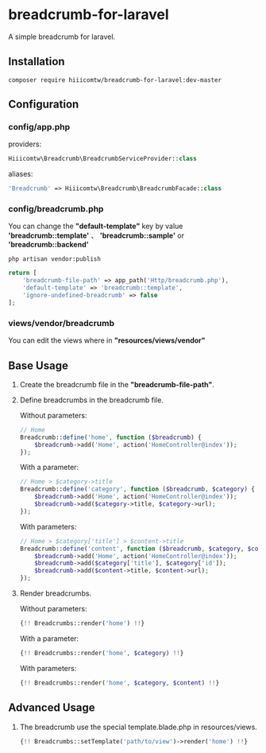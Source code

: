 # breadcrumb-for-laravel
A simple breadcrumb for laravel.
## Installation
    composer require hiiicomtw/breadcrumb-for-laravel:dev-master
## Configuration

### config/app.php
providers:

```php
Hiiicomtw\Breadcrumb\BreadcrumbServiceProvider::class
```

aliases:

```php
'Breadcrumb' => Hiiicomtw\Breadcrumb\BreadcrumbFacade::class
```

### config/breadcrumb.php
You can change the **"default-template"** key by value **'breadcrumb::template'** 、 **'breadcrumb::sample'** or **'breadcrumb::backend'**

    php artisan vendor:publish

```php
return [
    'breadcrumb-file-path' => app_path('Http/breadcrumb.php'),
    'default-template' => 'breadcrumb::template',
    'ignore-undefined-breadcrumb' => false
];
```

### views/vendor/breadcrumb
You can edit the views where in **"resources/views/vendor"**

## Base Usage
1. Create the breadcrumb file in the **"breadcrumb-file-path"**.

2. Define breadcrumbs in the breadcrumb file.

    Without parameters:

    ```php
    // Home
    Breadcrumb::define('home', function ($breadcrumb) {
        $breadcrumb->add('Home', action('HomeController@index'));
    });
    ```
    With a parameter:

    ```php
    // Home > $category->title
    Breadcrumb::define('category', function ($breadcrumb, $category) {
        $breadcrumb->add('Home', action('HomeController@index'));
        $breadcrumb->add($category->title, $category->url);
    });
    ```
    With parameters:

    ```php
    // Home > $category['title'] > $content->title
    Breadcrumb::define('content', function ($breadcrumb, $category, $content) {
        $breadcrumb->add('Home', action('HomeController@index'));
        $breadcrumb->add($category['title'], $category['id']);
        $breadcrumb->add($content->title, $content->url);
    });
    ```

3. Render breadcrumbs.

    Without parameters:

    ```php
    {!! Breadcrumbs::render('home') !!}
    ```
    With a parameter:

    ```php
    {!! Breadcrumbs::render('home', $category) !!}
    ```
    With parameters:

    ```php
    {!! Breadcrumbs::render('home', $category, $content) !!}
    ```

## Advanced Usage

1. The breadcrumb use the special template.blade.php in resources/views.

    ```php
    {!! Breadcrumbs::setTemplate('path/to/view')->render('home') !!}
    ```
